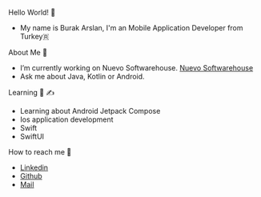 Hello World! 👋
- My name is Burak Arslan, I'm an Mobile Application Developer from Turkey🇷

About Me 👋
- I’m currently working on Nuevo Softwarehouse. [Nuevo Softwarehouse](@nuevosoftwarehouse)
- Ask me about Java, Kotlin or Android.

Learning 📝  ✍️
- Learning about Android Jetpack Compose
- Ios application development
- Swift
- SwiftUI

How to reach me 👀 
 - [Linkedin](https://www.linkedin.com/in/burak-arslan-ab2358a1)
 - [Github](https://github.com/Burak-Arslan/Burak-Arslan)
 - [Mail](burakarslanbilisim@gmail.com)
